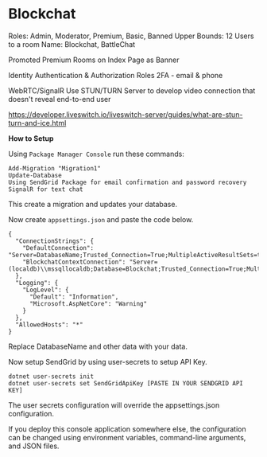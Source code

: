 # **Blockchat**


Roles: Admin, Moderator, Premium, Basic, Banned
Upper Bounds: 12 Users to a room
Name: Blockchat, BattleChat

Promoted Premium Rooms on Index Page as Banner

Identity Authentication & Authorization Roles
2FA - email & phone


WebRTC/SignalR
Use STUN/TURN Server to develop video connection that doesn't reveal end-to-end user

https://developer.liveswitch.io/liveswitch-server/guides/what-are-stun-turn-and-ice.html

**How to Setup**

Using `Package Manager Console` run these commands:
```
Add-Migration "Migration1"
Update-Database
Using SendGrid Package for email confirmation and password recovery
SignalR for text chat

```
This create a migration and updates your database.


Now create `appsettings.json` and paste the code below.
```
{
  "ConnectionStrings": {
    "DefaultConnection": "Server=DatabaseName;Trusted_Connection=True;MultipleActiveResultSets=true",
    "BlockchatContextConnection": "Server=(localdb)\\mssqllocaldb;Database=Blockchat;Trusted_Connection=True;MultipleActiveResultSets=true"
  },
  "Logging": {
    "LogLevel": {
      "Default": "Information",
      "Microsoft.AspNetCore": "Warning"
    }
  },
  "AllowedHosts": "*"
}
```
Replace DatabaseName and other data with your data.

Now setup SendGrid by using user-secrets to setup API Key.
```
dotnet user-secrets init
dotnet user-secrets set SendGridApiKey [PASTE IN YOUR SENDGRID API KEY]
```
The user secrets configuration will override the appsettings.json configuration.

If you deploy this console application somewhere else, the configuration can be changed using environment variables, command-line arguments, and JSON files.
